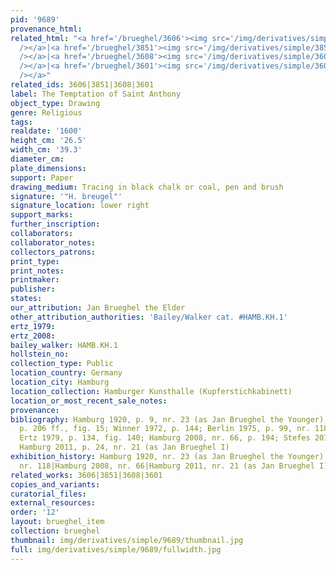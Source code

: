 ```yaml
---
pid: '9689'
provenance_html:
related_html: "<a href='/brueghel/3606'><img src='/img/derivatives/simple/3606/thumbnail.jpg'
  /></a>|<a href='/brueghel/3851'><img src='/img/derivatives/simple/3851/thumbnail.jpg'
  /></a>|<a href='/brueghel/3608'><img src='/img/derivatives/simple/3608/thumbnail.jpg'
  /></a>|<a href='/brueghel/3601'><img src='/img/derivatives/simple/3601/thumbnail.jpg'
  /></a>"
related_ids: 3606|3851|3608|3601
label: The Temptation of Saint Anthony
object_type: Drawing
genre: Religious
tags:
realdate: '1600'
height_cm: '26.5'
width_cm: '39.3'
diameter_cm:
plate_dimensions:
support: Paper
drawing_medium: Tracing in black chalk or coal, pen and brush
signature: '"H. breugel"'
signature_location: lower right
support_marks:
further_inscription:
collaborators:
collaborator_notes:
collectors_patrons:
print_type:
print_notes:
printmaker:
publisher:
states:
our_attribution: Jan Brueghel the Elder
other_attribution_authorities: 'Bailey/Walker cat. #HAMB.KH.1'
ertz_1979:
ertz_2008:
bailey_walker: HAMB.KH.1
hollstein_no:
collection_type: Public
location_country: Germany
location_city: Hamburg
location_collection: Hamburger Kunsthalle (Kupferstichkabinett)
location_or_most_recent_sale_notes:
provenance:
bibliography: Hamburg 1920, p. 9, nr. 23 (as Jan Brueghel the Younger); Winner 1961,
  p. 206 ff., fig. 15; Winner 1972, p. 144; Berlin 1975, p. 99, nr. 118, pl. 223;
  Ertz 1979, p. 134, fig. 140; Hamburg 2008, nr. 66, p. 194; Stefes 2011, nr. 175;
  Hamburg 2011, p. 24, nr. 21 (as Jan Brueghel I)
exhibition_history: Hamburg 1920, nr. 23 (as Jan Brueghel the Younger)|Berlin 1975,
  nr. 118|Hamburg 2008, nr. 66|Hamburg 2011, nr. 21 (as Jan Brueghel I)
related_works: 3606|3851|3608|3601
copies_and_variants:
curatorial_files:
external_resources:
order: '12'
layout: brueghel_item
collection: brueghel
thumbnail: img/derivatives/simple/9689/thumbnail.jpg
full: img/derivatives/simple/9689/fullwidth.jpg
---
```

